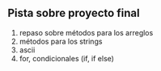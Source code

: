 ## Pista sobre proyecto final
1. repaso sobre métodos para los arreglos
2. métodos para los strings
3. ascii
4. for, condicionales (if, if else)
